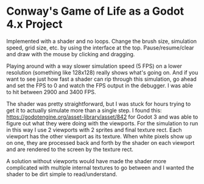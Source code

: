 # Conway's Game of Life as a Godot 4.x Project

Implemented with a shader and no loops. Change the brush size, simulation speed, grid size, etc. by using the interface at the top. Pause/resume/clear and draw with the mouse by clicking and dragging.

Playing around with a way slower simulation speed (5 FPS) on a lower resolution (something like 128x128) really shows what's going on. And if you want to see just how fast a shader can rip through this simulation, go ahead and set the FPS to 0 and watch the FPS output in the debugger. I was able to hit between 2900 and 3400 FPS.

The shader was pretty straightforward, but I was stuck for hours trying to get it to actually simulate more than a single step. I found this: https://godotengine.org/asset-library/asset/842 for Godot 3 and was able to figure out what they were doing with the viewports. For the simulation to run in this way I use 2 viewports with 2 sprites and final texture rect. Each viewport has the other viewport as its texture. When white pixels show up on one, they are processed back and forth by the shader on each viewport and are rendered to the screen by the texture rect.

A solution without viewports would have made the shader more complicated with multiple internal textures to go between and I wanted the shader to be dirt simple to read/understand.
